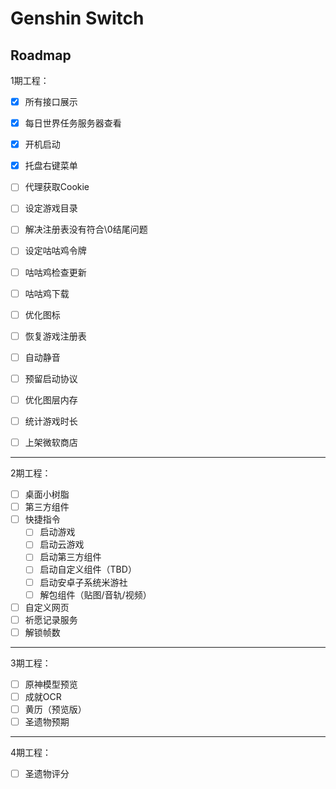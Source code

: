 # Genshin Switch

## Roadmap

1期工程：

- [x] 所有接口展示
- [x] 每日世界任务服务器查看
- [x] 开机启动
- [x] 托盘右键菜单
- [ ] 代理获取Cookie
- [ ] 设定游戏目录

- [ ] 解决注册表没有符合\0结尾问题
- [ ] 设定咕咕鸡令牌
- [ ] 咕咕鸡检查更新
- [ ] 咕咕鸡下载
- [ ] 优化图标
- [ ] 恢复游戏注册表
- [ ] 自动静音
- [ ] 预留启动协议

- [ ] 优化图层内存

- [ ] 统计游戏时长

- [ ] 上架微软商店

---

2期工程：

- [ ] 桌面小树脂
- [ ] 第三方组件
- [ ] 快捷指令
  - [ ] 启动游戏
  - [ ] 启动云游戏
  - [ ] 启动第三方组件
  - [ ] 启动自定义组件（TBD）
  - [ ] 启动安卓子系统米游社
  - [ ] 解包组件（贴图/音轨/视频）
- [ ] 自定义网页
- [ ] 祈愿记录服务
- [ ] 解锁帧数

---

3期工程：

- [ ] 原神模型预览
- [ ] 成就OCR
- [ ] 黄历（预览版）
- [ ] 圣遗物预期

---

4期工程：

- [ ] 圣遗物评分

